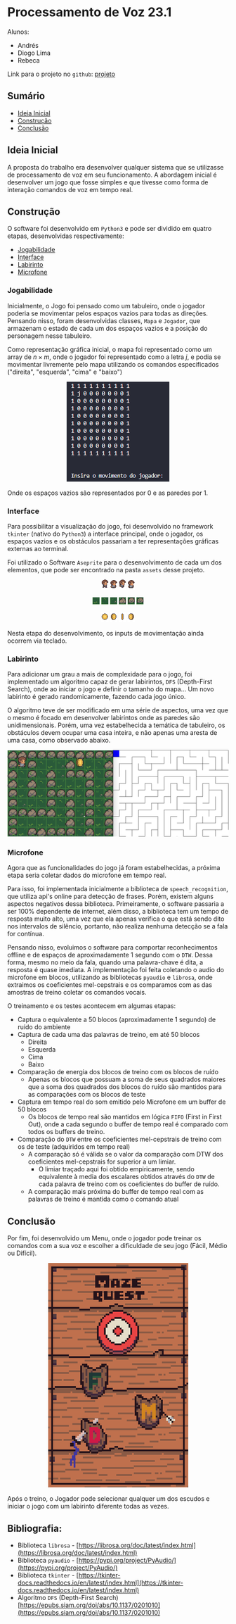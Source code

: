 # Processamento de Voz 23.1

Alunos:
- Andrés 
- Diogo Lima
- Rebeca

Link para o projeto no `github`: [projeto](https://github.com/dev-diogo-lima/Reconhecimento-de-Voz)

## Sumário
- [Ideia Inicial](#ideia-inicial)
- [Construção](#construção)
- [Conclusão](#conclusão)

## Ideia Inicial
A proposta do trabalho era desenvolver qualquer sistema que se utilizasse de processamento de voz em seu funcionamento. A abordagem inicial é desenvolver um jogo que fosse simples e que tivesse como forma de interação comandos de voz em tempo real.

## Construção
O software foi desenvolvido em `Python3` e pode ser dividido em quatro etapas, desenvolvidas respectivamente:
- [Jogabilidade](#jogabilidade)
- [Interface](#interface)
- [Labirinto](#labirinto)
- [Microfone](#microfone)

### Jogabilidade
Inicialmente, o Jogo foi pensado como um tabuleiro, onde o jogador poderia se movimentar pelos espaços vazios para todas as direções. Pensando nisso, foram desenvolvidas classes, `Mapa` e `Jogador`, que armazenam o estado de cada um dos espaços vazios e a posição do personagem nesse tabuleiro.

Como representação gráfica inicial, o mapa foi representado como um array de $n \times m$, onde o jogador foi representado como a letra $j$, e podia se movimentar livremente pelo mapa utilizando os comandos especificados ("direita", "esquerda", "cima" e "baixo")

<center>

![jogo_terminal](./relatorio/jogo_interface.png)

</center>

Onde os espaços vazios são representados por $0$ e as paredes por $1$.

### Interface
Para possibilitar a visualização do jogo, foi desenvolvido no framework `tkinter` (nativo do `Python3`) a interface principal, onde o jogador, os espaços vazios e os obstáculos passariam a ter representações gráficas externas ao terminal.

Foi utilizado o Software `Aseprite` para o desenvolvimento de cada um dos elementos, que pode ser encontrado na pasta `assets` desse projeto.

<center>

![player_2](./assets/player/player_2.png) ![player_3](./assets/player/player_3.png) ![player_4](./assets/player/player_4.png) ![player_5](./assets/player/player_5.png)

![grass_1](./assets/grass/grass_1.png) ![grass_2](./assets/grass/grass_2.png) ![grass_3](./assets/grass/grass_3.png) ![rock_1](./assets/rock/rock_1.png) ![rock_2](./assets/rock/rock_2.png) ![rock_3](./assets/rock/rock_3.png)

![coin_1](./assets/coin/coin_1.png) ![coin_2](./assets/coin/coin_2.png) ![coin_3](./assets/coin/coin_3.png) ![coin_4](./assets/coin/coin_4.png)

</center>

Nesta etapa do desenvolvimento, os inputs de movimentação ainda ocorrem via teclado.

### Labirinto
Para adicionar um grau a mais de complexidade para o jogo, foi implementado um algoritmo capaz de gerar labirintos, `DFS` (Depth-First Search), onde ao iniciar o jogo e definir o tamanho do mapa... Um novo labirinto é gerado randomicamente, fazendo cada jogo único.

O algoritmo teve de ser modificado em uma série de aspectos, uma vez que o mesmo é focado em desenvolver labirintos onde as paredes são unidimensionais. Porém, uma vez estabelhecida a temática de tabuleiro, os obstáculos devem ocupar uma casa inteira, e não apenas uma aresta de uma casa, como observado abaixo.

<center>

![labirinto](./relatorio/labirinto.png)

</center>

### Microfone
Agora que as funcionalidades do jogo já foram estabelhecidas, a próxima etapa seria coletar dados do microfone em tempo real.

Para isso, foi implementada inicialmente a biblioteca de `speech_recognition`, que utiliza api's online para detecção de frases. Porém, existem alguns aspectos negativos dessa biblioteca. Primeiramente, o software passaria a ser 100% dependente de internet, além disso, a biblioteca tem um tempo de resposta muito alto, uma vez que ela apenas verifica o que está sendo dito nos intervalos de silêncio, portanto, não realiza nenhuma detecção se a fala for contínua.

Pensando nisso, evoluimos o software para comportar reconhecimentos offline e de espaços de aproximadamente 1 segundo com o `DTW`. Dessa forma, mesmo no meio da fala, quando uma palavra-chave é dita, a resposta é quase imediata. A implementação foi feita coletando o audio do microfone em blocos, utilizando as bibliotecas `pyaudio` e `librosa`, onde extraimos os coeficientes mel-cepstrais e os comparamos com as das amostras de treino coletar os comandos vocais.

O treinamento e os testes acontecem em algumas etapas:
- Captura o equivalente a 50 blocos (aproximadamente 1 segundo) de ruído do ambiente
- Captura de cada uma das palavras de treino, em até 50 blocos
    - Direita
    - Esquerda
    - Cima
    - Baixo
- Comparação de energia dos blocos de treino com os blocos de ruído
    - Apenas os blocos que possuam a soma de seus quadrados maiores que a soma dos quadrados dos blocos do ruído são mantidos para as comparações com os blocos de teste
- Captura em tempo real do som emitido pelo Microfone em um buffer de 50 blocos
    - Os blocos de tempo real são mantidos em lógica `FIFO` (First in First Out), onde a cada segundo o buffer de tempo real é comparado com todos os buffers de treino.
- Comparação do `DTW` entre os coeficientes mel-cepstrais de treino com os de teste (adquiridos em tempo real)
    - A comparação só é válida se o valor da comparação com DTW dos coeficientes mel-cepstrais for superior a um limiar.
        - O limiar traçado aqui foi obtido empiricamente, sendo equivalente à media dos escalares obtidos através do `DTW` de cada palavra de treino com os coeficientes do buffer de ruído.  
    - A comparação mais próxima do buffer de tempo real com as palavras de treino é mantida como o comando atual

## Conclusão
Por fim, foi desenvolvido um Menu, onde o jogador pode treinar os comandos com a sua voz e escolher a dificuldade de seu jogo (Fácil, Médio ou Difícil).


<center>

![menu](./relatorio/menu.png)

</center>

Após o treino, o Jogador pode selecionar qualquer um dos escudos e iniciar o jogo com um labirinto diferente todas as vezes.

## Bibliografia:
- Biblioteca `librosa` - [https://librosa.org/doc/latest/index.html](https://librosa.org/doc/latest/index.html)
- Biblioteca `pyaudio` - [https://pypi.org/project/PyAudio/](https://pypi.org/project/PyAudio/)
- Biblioteca `tkinter` - [https://tkinter-docs.readthedocs.io/en/latest/index.html](https://tkinter-docs.readthedocs.io/en/latest/index.html)
- Algoritmo `DFS` (Depth-First Search)[https://epubs.siam.org/doi/abs/10.1137/0201010](https://epubs.siam.org/doi/abs/10.1137/0201010)